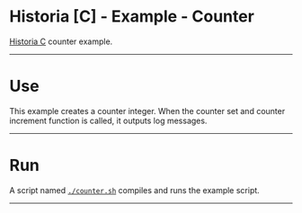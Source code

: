 <!-- Author (Created): Roger "Equah" Hürzeler -->
<!-- Date (Created): 12019.12.25 HE -->
<!-- License: apache-2.0 -->

**Historia [C] - Example - Counter**
================================================================================

[Historia C](https://github.com/TheEquah/Historia-c/) counter example.

--------------------------------------------------------------------------------

# Use

This example creates a counter integer. When the counter set and counter increment function is called, it outputs log messages.

--------------------------------------------------------------------------------

# Run

A script named [`./counter.sh`](https://github.com/TheEquah/Historia-c/blob/master/example/counter/counter.sh) compiles and runs the example script.

--------------------------------------------------------------------------------
